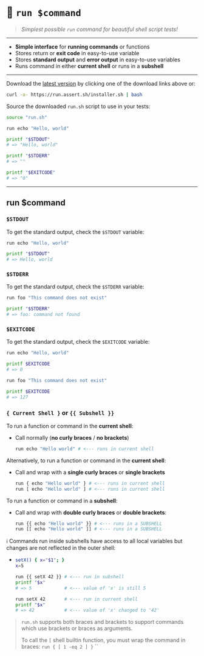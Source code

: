 # 🚀 `run $command`

> _Simplest possible `run` command for beautiful shell script tests!_

---

 - **Simple interface** for **running commands** or functions
 - Stores return or **exit code** in easy-to-use variable
 - Stores **standard output** and **error output** in easy-to-use variables
 - Runs command in either **current shell** or runs in a **subshell**

---

Download the [latest version](https://github.com/bx-sh/run.sh/archive/v0.4.0.tar.gz) by clicking one of the download links above or:

```sh
curl -o- https://run.assert.sh/installer.sh | bash
```

Source the downloaded `run.sh` script to use in your tests:

```sh
source "run.sh"

run echo "Hello, world"

printf "$STDOUT"
# => "Hello, world"

printf "$STDERR"
# => ""

printf "$EXITCODE"
# => "0"
```

---

## run $command

### `$STDOUT`

To get the standard output, check the `$STDOUT` variable:

```sh
run echo "Hello, world"

printf "$STDOUT"
# => Hello, world
```

### `$STDERR`

To get the standard output, check the `$STDERR` variable:

```sh
run foo "This command does not exist"

printf "$STDERR"
# => foo: command not found
```

### `$EXITCODE`

To get the standard output, check the `$EXITCODE` variable:

```sh
run echo "Hello, world"

printf $EXITCODE
# => 0
```

```sh
run foo "This command does not exist"

printf $EXITCODE
# => 127
```

### `{ Current Shell }` or `{{ Subshell }}`

To run a function or command in the **current shell**:

 - Call normally (**no curly braces** / **no brackets**)
   ```sh
   run echo "Hello world" # <--- runs in current shell
   ```

Alternatively, to run a function or command in the **current shell**:

 - Call and wrap with a **single curly braces** or **single brackets**
   ```sh
   run { echo "Hello world" } # <--- runs in current shell
   run [ echo "Hello world" ] # <--- runs in current shell 
   ```

To run a function or command in a **subshell**:

 - Call and wrap with **double curly braces** or **double brackets**:
   ```sh
   run {{ echo "Hello world" }} # <--- runs in a SUBSHELL
   run [[ echo "Hello world" ]] # <--- runs in a SUBSHELL
   ```

ℹ️ Commands run inside subshells have access to all local variables but changes are not reflected in the outer shell:

- ```sh
  setX() { x="$1"; }
  x=5
  
  run {{ setX 42 }} # <--- run in subshell
  printf "$x"
  # => 5            # <--- value of 'x' is still 5
  
  run setX 42       # <--- run in current shell
  printf "$x"
  # => 42           # <--- value of 'x' changed to '42'
  ```

> `run.sh` supports both braces and brackets to support commands which use brackets or braces as arguments.
>
> To call the `[` shell builtin function, you must wrap the command in braces: `run { [ 1 -eq 2 ] }`
``
